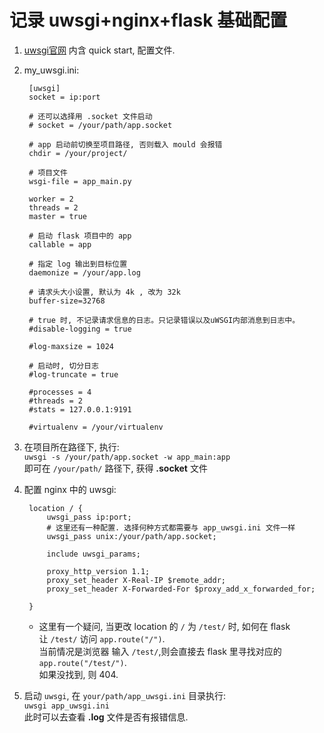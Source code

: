 记录 uwsgi+nginx+flask 基础配置
=

1. [uwsgi官网](http://uwsgi-docs.readthedocs.io/en/latest/WSGIquickstart.html)
   内含 quick start, 配置文件.  

2. my_uwsgi.ini:  

        [uwsgi]
        socket = ip:port

        # 还可以选择用 .socket 文件启动
        # socket = /your/path/app.socket

        # app 启动前切换至项目路径, 否则载入 mould 会报错
        chdir = /your/project/

        # 项目文件
        wsgi-file = app_main.py

        worker = 2
        threads = 2
        master = true

        # 启动 flask 项目中的 app
        callable = app

        # 指定 log 输出到目标位置
        daemonize = /your/app.log

        # 请求头大小设置, 默认为 4k , 改为 32k
        buffer-size=32768

        # true 时, 不记录请求信息的日志。只记录错误以及uWSGI内部消息到日志中。
        #disable-logging = true

        #log-maxsize = 1024

        # 启动时, 切分日志
        #log-truncate = true

        #processes = 4
        #threads = 2
        #stats = 127.0.0.1:9191

        #virtualenv = /your/virtualenv

3. 在项目所在路径下, 执行:  
   `uwsgi -s /your/path/app.socket -w app_main:app`  
   即可在 `/your/path/` 路径下, 获得 **.socket** 文件  

4. 配置 nginx 中的 uwsgi:  

        location / {
            uwsgi_pass ip:port;
            # 这里还有一种配置. 选择何种方式都需要与 app_uwsgi.ini 文件一样
            uwsgi_pass unix:/your/path/app.socket;

            include uwsgi_params;

            proxy_http_version 1.1;
            proxy_set_header X-Real-IP $remote_addr;
            proxy_set_header X-Forwarded-For $proxy_add_x_forwarded_for;

        }

   * 这里有一个疑问, 当更改 location 的 `/` 为 `/test/` 时, 如何在 flask  
     让 `/test/` 访问 `app.route("/")`.  
     当前情况是浏览器 输入 `/test/`,则会直接去 flask 里寻找对应的 `app.route("/test/")`.  
     如果没找到, 则 404.  

5. 启动 `uwsgi`, 在 `your/path/app_uwsgi.ini` 目录执行:  
   `uwsgi app_uwsgi.ini`  
   此时可以去查看 **.log** 文件是否有报错信息.